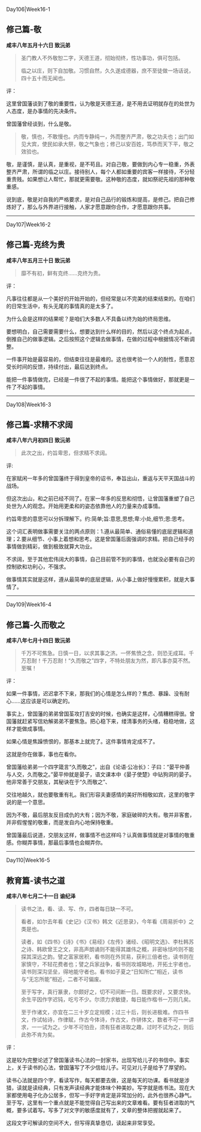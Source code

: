 Day106|Week16-1

## 修己篇-敬

**咸丰八年五月十六日 致沅弟**

> 圣门教人不外敬恕二字，天德王道，彻始彻终，性功事功，俱可包括。
>
>临之以庄，则下自加敬。习惯自然，久久遂成德器，庶不至徒做一场话说，四十五十而无闻也。

评：

这里曾国藩谈到了敬的重要性，认为敬是天德王道，是不用去证明就存在的处世为人态度，是办事情的先决条件。

曾国藩曾经谈到，什么是敬。

> 敬，慎也，不敢慢也。内而专静纯一，外而整齐严肃，敬之功夫也；出门如见大宾，使民如承大祭，敬之气象也；修己以安百姓，笃恭而天下平，敬之效验也。

敬，是谨慎，是认真，是重视，是不苟且。对自己敬，要做到内心专一稳重，外表整齐严肃，所谓的临之以庄。接待别人，每个人都如重要的宾客一样接待，不分轻重贵贱。如果想让人帮忙，那就更需要敬。这种敬的态度，就如祭祀先祖的那种敬重感。

说到底，敬是对自我的严格要求，是对自己品行的锻炼和提高，是修己。把自己修炼好了，那么与外界进行接触，人家才愿意跟你合作，才愿意跟你共事。

------

Day107|Week16-2

## 修己篇-克终为贵

**咸丰八年五月三十日 致沅弟**

> 靡不有初，鲜有克终……克终为贵。

评：

凡事往往都是从一个美好的开始开始的，但经常是以不完美的结束结束的。在咱们的日常生活中，有头无尾的事情真的是太多了。

为什么会是这样的结果呢？是咱们大多数人不具备以终为始的终局思维。

要想明白，自己需要需要什么，想要达到什么样的目的，然后以这个终点为起点，倒推自己的做事逻辑。之后按照这个逻辑去做事情，在做的过程中根据情况不断调整。

一件事开始是最容易的，但结束往往是最难的。这也很考验一个人的耐性，愿意忍受长时间的反馈，持续付出，最后达到终点。

能把一件事情做完，已经是一件很了不起的事情。能把这个事情做好，那就更是一件了不起的事情。

------

Day108|Week16-3

## 修己篇-求精不求阔

**咸丰八年六月初四日 致沅弟**

> 此次之出，约旨卑思，但求精不求阔。

评:

在家赋闲一年多的曾国藩终于得到皇帝的诏书，奉旨出山，重返与天平天国战斗的战场。

但这次出山，和之前已经不同了。在家一年多的反思和彻悟，让曾国藩重塑了自己处世为人的观念。开始用更柔和的姿态依靠他人的力量来办成事情。

约旨卑思的意思可以分拆理解下。约:简单;旨:意思,思想;卑:小处,细节;思:思考。 

这个词汇表明做事需要关注的两点原则：1.遵从最简单、通俗易懂的底层逻辑和道理；2.要从细节、小事上着想和思考。这是曾国藩后面强调的求精。把自己经手的事情做到精彩，做到极致就算大功业。

不求阔，至于其他宏伟阔大的事情，自己目前管不到的事情，也就没必要有自己的控制欲和功利心，不强求。

做事情其实就是这样，遵从最简单的底层逻辑，从小事上做好慢慢累积，就是大事情了。

------

Day109|Week16-4

## 修己篇-久而敬之

**咸丰八年七月十四日 致沅弟**

>千万不可焦急。日慎一日，以求其事之济。一怀焦愤之念，则恐无成耳。千万忍耐！千万忍耐！“久而敬之”四字，不特处朋友为然，即凡事亦莫不然。至嘱！

评：

如果一件事情，迟迟拿不下来，那我们的心情是怎么样的？焦虑、暴躁、没有耐心……这应该是可以确定的。

事实上，曾国藩的弟弟曾国荃攻打吉安的时候，也确实是这样，心情糟糕得很。曾国藩就赶紧写信劝解弟弟不要焦急。把心稳下来，缕清事务的头绪，稳稳地做，这样才能做成事情。

如果心情是焦躁愤恨的，那基本上就完了。这件事情肯定成不了。

这就是你在做事，事也在看你。

曾国藩给弟弟一个四字箴言“久而敬之”，出自《论语·公冶长》：子曰：“晏平仲善与人交，久而敬之。”晏平仲就是晏子，语文课本中《晏子使楚》中钻狗洞的晏子。他非常善于交朋友，其秘诀在于“久而敬之”、

交往地越久，就也要敬重有礼。我们形容夫妻感情的美好所相敬如宾，这里的敬字说的是一个意思。

因为不敬，最后朋友反目成仇的大有；因为不敬，家庭破碎的大有。敬并非客套，并非假惺惺的敬重，而是发自内心地保持敬重。

曾国藩最后说道，交朋友这样，做事情不也这样吗？认真做事情就是对事情的敬重感。你糊弄事情，那最后事情也会糊弄你。

------

Day110|Week16-5

## 教育篇-读书之道

**咸丰八年七月二十一日 谕纪泽**

>读书之法，看、读、写、作，四者每日缺一不可。
>
>看者，如尔去年看《史记》《汉书》韩文《近思录》，今年看《周易折中》之类是也。
>
>读者，如《四书》《诗》《书》《易经》《左传》诸经、《昭明文选》、李杜韩苏之诗、韩欧曾王之文，非高声朗诵则不能得其雄伟之概，非密咏恬吟则不能探其深远之韵。譬之富家居积，看书则在外贸易，获利三倍者也，读书则在家慎守，不轻花费者也；譬之兵家战争，看书则攻城略地，开拓土宇者也，读书则深沟坚垒，得地能守者也。看书如子夏之“日知所亡”相近，读书与“无忘所能”相近，二者不可偏废。
>
>至于写字，真行篆隶，尔颇好之，切不可间断一日。既要求好，又要求快。余生平因作字迟钝，吃亏不少。尔须力求敏捷，每日能作楷书一万则几矣。
>
>至于作诸文，亦宜在二三十岁立定规模；过三十后，则长进极难。作四书文，作试帖诗，作律赋，作古今体诗，作古文，作骈体文，数者不可一一讲求，一一试为之。少年不可怕丑，须有狂者进取之趣，过时不试为之，则后此弥不肯为矣。

评：

这是较为完整论述了曾国藩读书心法的一封家书，出现写给儿子的书信中。事实上，关于读书的心法，曾国藩写了不少信给儿子。可见对儿子是给予了厚望的。

读书心法就是四个字，看读写作，每天都要去做，这是每天的功课。看书就是涉猎，读就是读经典，只有发声读经典才能体味个种美妙。写字就是练书法。现在大家都使用电子化办公居多，但写一手好字肯定是非常加分的，此外也很养心静气。至于写，这里有一个重点就是不能觉得自己写出来的文章难看。要有狂者进取的气概，要多试着写。写多了对文字的敏感度就有了，文章的整体把握就起来了。

这段文字可解读的空间不大，但写得真挚恳切，读起来非常享受。



